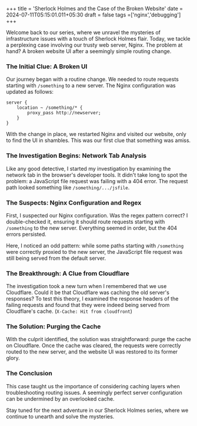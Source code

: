 +++
title = 'Sherlock Holmes and the Case of the Broken Website'
date = 2024-07-11T05:15:01.011+05:30
draft = false
tags =['nginx','debugging']
+++ 


Welcome back to our series, where we unravel the mysteries of infrastructure issues with a touch of Sherlock Holmes flair. Today, we tackle a perplexing case involving our trusty web server, Nginx. The problem at hand? A broken website UI after a seemingly simple routing change.

### The Initial Clue: A Broken UI

Our journey began with a routine change. We needed to route requests starting with `/something` to a new server. The Nginx configuration was updated as follows:

```nginx
server {
    location ~ /something/* {
        proxy_pass http://newserver;
    }
}
```

With the change in place, we restarted Nginx and visited our website, only to find the UI in shambles. This was our first clue that something was amiss.

### The Investigation Begins: Network Tab Analysis

Like any good detective, I started my investigation by examining the network tab in the browser's developer tools. It didn't take long to spot the problem: a JavaScript file request was failing with a 404 error. The request path looked something like `/something/.../jsfile`.

### The Suspects: Nginx Configuration and Regex

First, I suspected our Nginx configuration. Was the regex pattern correct? I double-checked it, ensuring it should route requests starting with `/something` to the new server. Everything seemed in order, but the 404 errors persisted. 

Here, I noticed an odd pattern: while some paths starting with `/something` were correctly proxied to the new server, the JavaScript file request was still being served from the default server.

### The Breakthrough: A Clue from Cloudflare

The investigation took a new turn when I remembered that we use Cloudflare. Could it be that Cloudflare was caching the old server's responses? To test this theory, I examined the response headers of the failing requests and found that they were indeed being served from Cloudflare's cache. (`X-Cache: Hit from cloudfront`)

### The Solution: Purging the Cache

With the culprit identified, the solution was straightforward: purge the cache on Cloudflare. Once the cache was cleared, the requests were correctly routed to the new server, and the website UI was restored to its former glory.

### The Conclusion

This case taught us the importance of considering caching layers when troubleshooting routing issues. A seemingly perfect server configuration can be undermined by an overlooked cache.

Stay tuned for the next adventure in our Sherlock Holmes series, where we continue to unearth and solve the mysteries.